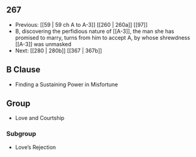 ## 267
- Previous: [[59 | 59 ch A to A-3]] [[260 | 260a]] [[97]] 
- B, discovering the perfidious nature of [[A-3]], the man she has promised to marry, turns from him to accept A, by whose shrewdness [[A-3]] was unmasked
- Next: [[280 | 280b]] [[367 | 367b]] 

## B Clause
- Finding a Sustaining Power in Misfortune

## Group
- Love and Courtship

### Subgroup
- Love’s Rejection

